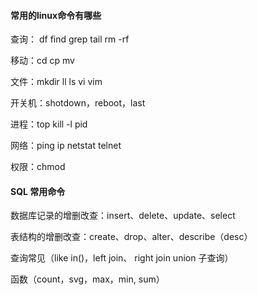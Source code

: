 #### 常用的linux命令有哪些

查询： df find grep tail  rm -rf

移动：cd cp mv 

文件：mkdir ll ls vi vim 

开关机：shotdown，reboot，last

进程：top kill -l pid

网络：ping ip netstat telnet

权限：chmod



#### SQL 常用命令

数据库记录的增删改查：insert、delete、update、select

表结构的增删改查：create、drop、alter、describe（desc）

查询常见（like in()，left join、 right join  union 子查询）

函数（count，svg，max，min, sum）

